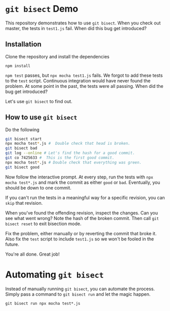 # `git bisect` Demo

This repository demonstrates how to use `git bisect`.
When you check out master, the tests in `test1.js` fail.
When did this bug get introduced?

## Installation

Clone the repository and install the dependencies
```shell git clone https://github.com/fhinkel/git-bisect-demo.git
npm install
```

`npm test`
passes, but `npx mocha test1.js` fails. We forgot to
add these tests to the `test` script. Continuous
integration would have never found the problem.
At some point in the past, the tests were all passing. When did the bug get introduced?

Let's use `git bisect` to find out.

## How to use `git bisect`

Do the following

```bash
git bisect start
npx mocha test*.js #  Double check that head is broken.
git bisect bad
git log --online # Let's find the hash for a good commit.
git co 7425633 #  This is the first good commit.
npx mocha test*.js # Double check that everything was green.
git bisect good
```

Now follow the interactive prompt. At every step, run the tests with `npx mocha test*.js` and mark the commit as either `good` or `bad`. Eventually, you should be down to one commit.

If you can't run the tests in a meaningful way for a specific revision, you can `skip` that revision.

When you've found the offending revision, inspect the changes. Can you see what went wrong? Note the hash of the broken commit. Then call `git bisect reset` to exit bisection mode.

Fix the problem, either manually or by reverting the commit that broke it. Also fix the `test` script to include `test1.js` so we won't be fooled in the future.

You're all done. Great job!

# Automating `git bisect`
Instead of manually running `git bisect`, you can automate the process. Simply
pass a command to `git bisect run` and let the magic happen.

```shell
git bisect run npx mocha test*.js
```
